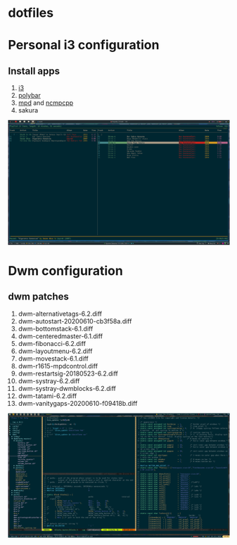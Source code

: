 # dotfiles

<h1>Personal i3 configuration</h1>

<h2>Install apps</h2>
<ol class="task-list">
  <li><a href="https://github.com/i3/i3">i3</a></li>
  <li><a href="https://github.com/polybar/polybar">polybar</a></li>
  <li><a href="https://github.com/MusicPlayerDaemon/MPD">mpd</a> and <a href="https://github.com/ncmpcpp/ncmpcpp">ncmpcpp</a></li>
  <li>sakura</li>
</ol>

<p><img src="https://raw.githubusercontent.com/golelcintolga/dotfiles/master/i3_mpd_ncmpcpp.png" /></p>


<h1>Dwm configuration</h1>

<h2>dwm patches</h2>
<ol class="task-list">
<li>dwm-alternativetags-6.2.diff</li>
<li>dwm-autostart-20200610-cb3f58a.diff</li>
<li>dwm-bottomstack-6.1.diff</li>
<li>dwm-centeredmaster-6.1.diff</li>
<li>dwm-fibonacci-6.2.diff</li>
<li>dwm-layoutmenu-6.2.diff</li>
<li>dwm-movestack-6.1.diff</li>
<li>dwm-r1615-mpdcontrol.diff</li>
<li>dwm-restartsig-20180523-6.2.diff</li>
<li>dwm-systray-6.2.diff</li>
<li>dwm-systray-dwmblocks-6.2.diff</li>
<li>dwm-tatami-6.2.diff</li>
<li>dwm-vanitygaps-20200610-f09418b.diff</li>
</ol>

<p><img src="https://raw.githubusercontent.com/golelcintolga/dotfiles/master/dwm_blocks_systray.png" /></p>
